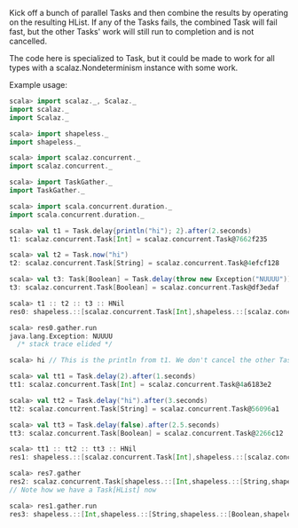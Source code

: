 Kick off a bunch of parallel Tasks and then combine the results by operating on the resulting HList. If any of the Tasks fails, the combined Task will fail fast, but the other Tasks' work will still run to completion and is not cancelled.

The code here is specialized to Task, but it could be made to work for all types with a scalaz.Nondeterminism instance with some work.

Example usage:

``` scala
scala> import scalaz._, Scalaz._
import scalaz._
import Scalaz._

scala> import shapeless._
import shapeless._

scala> import scalaz.concurrent._
import scalaz.concurrent._

scala> import TaskGather._
import TaskGather._

scala> import scala.concurrent.duration._
import scala.concurrent.duration._

scala> val t1 = Task.delay{println("hi"); 2}.after(2.seconds)
t1: scalaz.concurrent.Task[Int] = scalaz.concurrent.Task@7662f235

scala> val t2 = Task.now("hi")
t2: scalaz.concurrent.Task[String] = scalaz.concurrent.Task@4efcf128

scala> val t3: Task[Boolean] = Task.delay(throw new Exception("NUUUU"))
t3: scalaz.concurrent.Task[Boolean] = scalaz.concurrent.Task@df3edaf

scala> t1 :: t2 :: t3 :: HNil
res0: shapeless.::[scalaz.concurrent.Task[Int],shapeless.::[scalaz.concurrent.Task[String],shapeless.::[scalaz.concurrent.Task[Boolean],shapeless.HNil]]] = scalaz.concurrent.Task@7662f235 :: scalaz.concurrent.Task@4efcf128 :: scalaz.concurrent.Task@df3edaf :: HNil

scala> res0.gather.run
java.lang.Exception: NUUUU
  /* stack trace elided */

scala> hi // This is the println from t1. We don't cancel the other Tasks, so their effects still occur. However, we do fail fast.

scala> val tt1 = Task.delay(2).after(1.seconds)
tt1: scalaz.concurrent.Task[Int] = scalaz.concurrent.Task@4a6183e2

scala> val tt2 = Task.delay("hi").after(3.seconds)
tt2: scalaz.concurrent.Task[String] = scalaz.concurrent.Task@56096a1

scala> val tt3 = Task.delay(false).after(2.5.seconds)
tt3: scalaz.concurrent.Task[Boolean] = scalaz.concurrent.Task@2266c12

scala> tt1 :: tt2 :: tt3 :: HNil
res1: shapeless.::[scalaz.concurrent.Task[Int],shapeless.::[scalaz.concurrent.Task[String],shapeless.::[scalaz.concurrent.Task[Boolean],shapeless.HNil]]] = scalaz.concurrent.Task@4a6183e2 :: scalaz.concurrent.Task@56096a1 :: scalaz.concurrent.Task@2266c12 :: HNil

scala> res7.gather
res2: scalaz.concurrent.Task[shapeless.::[Int,shapeless.::[String,shapeless.::[Boolean,shapeless.HNil]]]] = scalaz.concurrent.Task@77b1b495
// Note how we have a Task[HList] now

scala> res1.gather.run
res3: shapeless.::[Int,shapeless.::[String,shapeless.::[Boolean,shapeless.HNil]]] = 2 :: hi :: false :: HNil
```